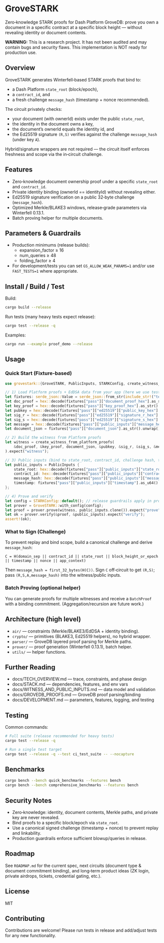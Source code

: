 # GroveSTARK

Zero‑knowledge STARK proofs for Dash Platform GroveDB: prove you own a document in a specific contract at a specific block height — without revealing identity or document contents.

**WARNING:** This is a research project. It has not been audited and may contain bugs and security flaws. This implementation is NOT ready for production use.

## Overview

GroveSTARK generates Winterfell‑based STARK proofs that bind to:
- a Dash Platform `state_root` (block/epoch),
- a `contract_id`, and
- a fresh challenge `message_hash` (timestamp + nonce recommended).

The circuit privately checks:
- your document (with ownerId) exists under the public `state_root`,
- the identity in the document owns a key,
- the document’s ownerId equals the identity id, and
- the Ed25519 signature `(R,S)` verifies against the challenge `message_hash` (under key `A`).

Hybrid/signature wrappers are not required — the circuit itself enforces freshness and scope via the in‑circuit challenge.

## Features

- Zero‑knowledge document ownership proof under a specific `state_root` and `contract_id`.
- Private identity binding (ownerId == identityId) without revealing either.
- Ed25519 signature verification on a public 32‑byte challenge (`message_hash`).
- Optimized Merkle/BLAKE3 windows, release‑grade parameters via Winterfell 0.13.1.
- Batch proving helper for multiple documents.

## Parameters & Guardrails

- Production minimums (release builds):
  - expansion_factor ≥ 16
  - num_queries ≥ 48
  - folding_factor ≥ 4
- For development/tests you can set `GS_ALLOW_WEAK_PARAMS=1` and/or use `FAST_TESTS=1` where appropriate.

## Install / Build / Test

Build:
```bash
cargo build --release
```

Run tests (many heavy tests expect release):
```bash
cargo test --release -q
```

Examples:
```bash
cargo run --example proof_demo --release
```

## Usage

### Quick Start (Fixture‑based)

```rust
use grovestark::{GroveSTARK, PublicInputs, STARKConfig, create_witness_from_platform_proofs};

// 1) Load Platform proofs + EdDSA data from your app (here we use test fixtures)
let fixtures: serde_json::Value = serde_json::from_str(include_str!("tests/fixtures/PASS_AND_FAIL.json")).unwrap();
let doc_proof = hex::decode(fixtures["pass"]["document_proof_hex"].as_str().unwrap()).unwrap();
let key_proof = hex::decode(fixtures["pass"]["key_proof_hex"].as_str().unwrap()).unwrap();
let pubkey = hex::decode(fixtures["pass"]["ed25519"]["public_key_hex"].as_str().unwrap()).unwrap().try_into().unwrap();
let sig_r = hex::decode(fixtures["pass"]["ed25519"]["signature_r_hex"].as_str().unwrap()).unwrap().try_into().unwrap();
let sig_s = hex::decode(fixtures["pass"]["ed25519"]["signature_s_hex"].as_str().unwrap()).unwrap().try_into().unwrap();
let message = hex::decode(fixtures["pass"]["public_inputs"]["message_hex"].as_str().unwrap()).unwrap();
let document_json = fixtures["pass"]["document_json"].as_str().unwrap().as_bytes().to_vec();

// 2) Build the witness from Platform proofs
let witness = create_witness_from_platform_proofs(
    &doc_proof, &key_proof, document_json, &pubkey, &sig_r, &sig_s, &message,
).expect("witness");

// 3) Public inputs (bind to state_root, contract_id, challenge hash, timestamp)
let public_inputs = PublicInputs {
    state_root: hex::decode(fixtures["pass"]["public_inputs"]["state_root_hex"].as_str().unwrap()).unwrap().try_into().unwrap(),
    contract_id: hex::decode(fixtures["pass"]["public_inputs"]["contract_id_hex"].as_str().unwrap()).unwrap().try_into().unwrap(),
    message_hash: hex::decode(fixtures["pass"]["public_inputs"]["message_hex"].as_str().unwrap()).unwrap().try_into().unwrap(),
    timestamp: fixtures["pass"]["public_inputs"]["timestamp"].as_u64().unwrap(),
};

// 4) Prove and verify
let config = STARKConfig::default(); // release guardrails apply in production
let prover = GroveSTARK::with_config(config);
let proof = prover.prove(witness, public_inputs.clone()).expect("prove");
let ok = prover.verify(&proof, &public_inputs).expect("verify");
assert!(ok);
```

### What to Sign (Challenge)

To prevent replay and bind scope, build a canonical challenge and derive `message_hash`:

`C = H(domain_sep || contract_id || state_root || block_height_or_epoch || timestamp || nonce || app_context)`

Then `message_hash = first_32_bytes(H(C))`. Sign `C` off‑circuit to get `(R,S)`; pass `(R,S,A,message_hash)` into the witness/public inputs.

### Batch Proving (optional helper)

You can generate proofs for multiple witnesses and receive a `BatchProof` with a binding commitment. (Aggregation/recursion are future work.)

## Architecture (high level)

- `air/` — constraints (Merkle/BLAKE3/EdDSA + identity binding).
- `crypto/` — primitives (BLAKE3, Ed25519 helpers), no hybrid wrapper.
- `parser/` — GroveDB layered proof parsing for Merkle paths.
- `prover/` — proof generation (Winterfell 0.13.1), batch helper.
- `utils/` — helper functions.

## Further Reading

- docs/TECH_OVERVIEW.md — trace, constraints, and phase design
- docs/STACK.md — dependencies, features, and env vars
- docs/WITNESS_AND_PUBLIC_INPUTS.md — data model and validation
- docs/GROVEDB_PROOFS.md — GroveDB proof parsing/binding
- docs/DEVELOPMENT.md — parameters, features, logging, and testing

## Testing

Common commands:
```bash
# Full suite (release recommended for heavy tests)
cargo test --release -q

# Run a single test target
cargo test --release -q --test ci_test_suite -- --nocapture
```

## Benchmarks

```bash
cargo bench --bench quick_benchmarks --features bench
cargo bench --bench comprehensive_benchmarks --features bench
```

## Security Notes

- Zero‑knowledge: identity, document contents, Merkle paths, and private key are never revealed.
- Bind proofs to a specific block/epoch via `state_root`.
- Use a canonical signed challenge (timestamp + nonce) to prevent replay and linkability.
- Production guardrails enforce sufficient blowup/queries in release.

## Roadmap

See `ROADMAP.md` for the current spec, next circuits (document type & document commitment binding), and long‑term product ideas (ZK login, private airdrops, tickets, credential gating, etc.).

## License

MIT

## Contributing

Contributions are welcome! Please run tests in release and add/adjust tests for any new functionality.
